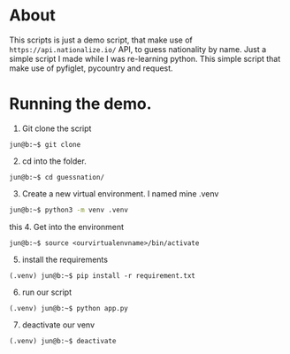 # About
This scripts is just a demo script, that make use of `https://api.nationalize.io/` API, to guess nationality by name.
Just a simple script I made while I was re-learning python.
This simple script that make use of  pyfiglet, pycountry and request.

# Running the demo.
1. Git clone the script
```
jun@b:~$ git clone 
```
2. cd into the folder.
```
jun@b:~$ cd guessnation/
```
3. Create a new virtual environment. I named mine .venv
```bash
jun@b:~$ python3 -m venv .venv
```
this 
4. Get into the environment
```
jun@b:~$ source <ourvirtualenvname>/bin/activate
``` 
5. install the requirements
```
(.venv) jun@b:~$ pip install -r requirement.txt
```
6. run our script
```
(.venv) jun@b:~$ python app.py
```
7. deactivate our venv
```
(.venv) jun@b:~$ deactivate
```